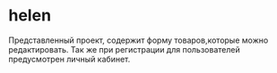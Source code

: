 # helen
Представленный проект, содержит форму товаров,которые можно редактировать.
Так же при регистрации для пользователей предусмотрен личный кабинет.
